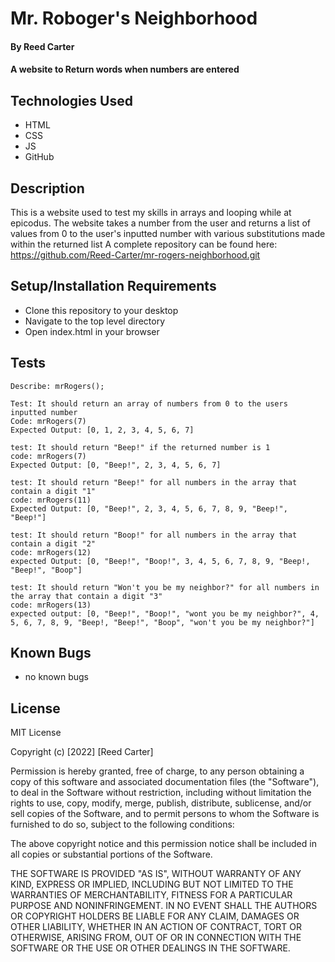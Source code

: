 # Mr. Roboger's Neighborhood

#### By Reed Carter

#### A website to Return words when numbers are entered 

## Technologies Used

* HTML
* CSS
* JS
* GitHub

## Description

This is a website used to test my skills in arrays and looping while at epicodus. The website takes a number from the user and returns a list of values from 0 to the user's inputted number with various substitutions made within the returned list  A complete repository can be found here: https://github.com/Reed-Carter/mr-rogers-neighborhood.git

## Setup/Installation Requirements

* Clone this repository to your desktop
* Navigate to the top level directory
* Open index.html in your browser

## Tests
```
Describe: mrRogers();

Test: It should return an array of numbers from 0 to the users inputted number
Code: mrRogers(7)
Expected Output: [0, 1, 2, 3, 4, 5, 6, 7]

test: It should return "Beep!" if the returned number is 1
code: mrRogers(7)
Expected Output: [0, "Beep!", 2, 3, 4, 5, 6, 7]

test: It should return "Beep!" for all numbers in the array that contain a digit "1"
code: mrRogers(11)
Expected Output: [0, "Beep!", 2, 3, 4, 5, 6, 7, 8, 9, "Beep!", "Beep!"]

test: It should return "Boop!" for all numbers in the array that contain a digit "2"
code: mrRogers(12)
expected Output: [0, "Beep!", "Boop!", 3, 4, 5, 6, 7, 8, 9, "Beep!, "Beep!", "Boop"]

test: It should return "Won't you be my neighbor?" for all numbers in the array that contain a digit "3"
code: mrRogers(13)
expected output: [0, "Beep!", "Boop!", "wont you be my neighbor?", 4, 5, 6, 7, 8, 9, "Beep!, "Beep!", "Boop", "won't you be my neighbor?"]

```

## Known Bugs

* no known bugs

## License

MIT License

Copyright (c) [2022] [Reed Carter]

Permission is hereby granted, free of charge, to any person obtaining a copy
of this software and associated documentation files (the "Software"), to deal
in the Software without restriction, including without limitation the rights
to use, copy, modify, merge, publish, distribute, sublicense, and/or sell
copies of the Software, and to permit persons to whom the Software is
furnished to do so, subject to the following conditions:

The above copyright notice and this permission notice shall be included in all
copies or substantial portions of the Software.

THE SOFTWARE IS PROVIDED "AS IS", WITHOUT WARRANTY OF ANY KIND, EXPRESS OR
IMPLIED, INCLUDING BUT NOT LIMITED TO THE WARRANTIES OF MERCHANTABILITY,
FITNESS FOR A PARTICULAR PURPOSE AND NONINFRINGEMENT. IN NO EVENT SHALL THE
AUTHORS OR COPYRIGHT HOLDERS BE LIABLE FOR ANY CLAIM, DAMAGES OR OTHER
LIABILITY, WHETHER IN AN ACTION OF CONTRACT, TORT OR OTHERWISE, ARISING FROM,
OUT OF OR IN CONNECTION WITH THE SOFTWARE OR THE USE OR OTHER DEALINGS IN THE
SOFTWARE.